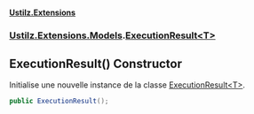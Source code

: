 #### [Ustilz.Extensions](index.md 'index')
### [Ustilz.Extensions.Models](Ustilz.Extensions.Models.md 'Ustilz.Extensions.Models').[ExecutionResult&lt;T&gt;](Ustilz.Extensions.Models.ExecutionResult_T_.md 'Ustilz.Extensions.Models.ExecutionResult<T>')

## ExecutionResult() Constructor

Initialise une nouvelle instance de la classe [ExecutionResult&lt;T&gt;](Ustilz.Extensions.Models.ExecutionResult_T_.md 'Ustilz.Extensions.Models.ExecutionResult<T>').

```csharp
public ExecutionResult();
```